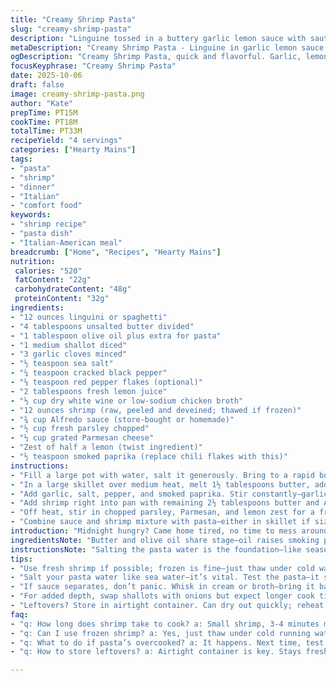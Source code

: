 ```yaml
---
title: "Creamy Shrimp Pasta"
slug: "creamy-shrimp-pasta"
description: "Linguine tossed in a buttery garlic lemon sauce with sautéed shrimp and creamy Alfredo for richness. Salted water bubbles as pasta cooks until just tender, then set aside coated lightly with oil to prevent clumps. Shallots sweating in butter and olive oil release a gentle sweetness, garlic and chili flakes wake the pan instantly. White wine and lemon juice bring some acid. Shrimp goes in last—fresh or thawed—cooking until that translucent edge starts to fade, not longer. Parsley and Parmesan finish. A dependable, elevated weeknight hit with a slight herbal lift and a kick."
metaDescription: "Creamy Shrimp Pasta - Linguine in garlic lemon sauce with shrimp and Alfredo. Simple yet full of flavor and richness. Weeknight winner everyone enjoys."
ogDescription: "Creamy Shrimp Pasta, quick and flavorful. Garlic, lemon, shrimp, all combined in a rich Alfredo sauce. Perfect for busy weeknights."
focusKeyphrase: "Creamy Shrimp Pasta"
date: 2025-10-06
draft: false
image: creamy-shrimp-pasta.png
author: "Kate"
prepTime: PT15M
cookTime: PT18M
totalTime: PT33M
recipeYield: "4 servings"
categories: ["Hearty Mains"]
tags:
- "pasta"
- "shrimp"
- "dinner"
- "Italian"
- "comfort food"
keywords:
- "shrimp recipe"
- "pasta dish"
- "Italian-American meal"
breadcrumb: ["Home", "Recipes", "Hearty Mains"]
nutrition: 
 calories: "520"
 fatContent: "22g"
 carbohydrateContent: "48g"
 proteinContent: "32g"
ingredients:
- "12 ounces linguini or spaghetti"
- "4 tablespoons unsalted butter divided"
- "1 tablespoon olive oil plus extra for pasta"
- "1 medium shallot diced"
- "3 garlic cloves minced"
- "½ teaspoon sea salt"
- "¼ teaspoon cracked black pepper"
- "⅛ teaspoon red pepper flakes (optional)"
- "2 tablespoons fresh lemon juice"
- "⅓ cup dry white wine or low-sodium chicken broth"
- "12 ounces shrimp (raw, peeled and deveined; thawed if frozen)"
- "¾ cup Alfredo sauce (store-bought or homemade)"
- "½ cup fresh parsley chopped"
- "⅓ cup grated Parmesan cheese"
- "Zest of half a lemon (twist ingredient)"
- "½ teaspoon smoked paprika (replace chili flakes with this)"
instructions:
- "Fill a large pot with water, salt it generously. Bring to a rapid boil—bubbles rolling. Add pasta, stir once to separate strands immediately. Cook until tender but firm to bite, about 7 to 10 minutes depending on thickness. Test a strand to confirm with your teeth—no mush. Drain in colander, no rinsing. Drizzle a touch of olive oil, toss gently to keep strands loose. Set aside but don’t let pasta sit too long or it sticks."
- "In a large skillet over medium heat, melt 1½ tablespoons butter, add olive oil. Butter’s foam will die down when hot enough. Toss in diced shallot. Hear the gentle sizzle, smell that mild sweetness releasing. Cook for 3 minutes, stirring to prevent browning too quickly—shalots must soften and turn translucent, not crisp. If they brown, sauce will turn bitter."
- "Add garlic, salt, pepper, and smoked paprika. Stir constantly—garlic cooks fast, 30 seconds max until fragrant and shiny but not browned or bitter. That aroma hitting—stop there. Immediately add lemon juice and white wine or broth. Let simmer, bubbles forming quietly, reduce for 3 minutes. You want a tangy edge, alcohol scent mostly cooked off but liquid still slightly loose."
- "Add shrimp right into pan with remaining 2½ tablespoons butter and Alfredo sauce. If shrimp is frozen, defrost under cold running water for about 5 minutes before adding. Watch closely—the shrimp will start out translucent, then clouds turn opaque with pink edges. Small shrimp take 3 to 4 minutes. Don’t overcook! Rubberiness happens fast. Sauce thickens as shrimp cooks, coat it all gently with a wooden spoon or spatula."
- "Off heat, stir in chopped parsley, Parmesan, and lemon zest for a fresh bite. The cheese melts into the warm sauce, thickening just slightly without clumping. Taste, adjust salt and pepper here; the salty cheese adds depth but be cautious."
- "Combine sauce and shrimp mixture with pasta—either in skillet if size fits, or in a large bowl. Toss until every strand is slick with sauce—not gloppy or dry. Serve immediately. Leftovers can dry out fast; reheat gently with a splash of cream or broth to bring back silkiness."
introduction: "Midnight hungry? Came home tired, no time to mess around. Pasta boiling furiously while you dice shallots. Sharp lemon hits the pan late, cutting through buttery richness that clings to tender shrimp. Garlic and paprika make it sing. This isn’t frou-frou fine dining—simple basics done right. Trust that perfect bite timing means no rubbery shrimp, no mushy starch. Keep it confident, taste-driven, and messy on the plate. No need to overthink. A splash of white wine or broth stands in if you forget the bottle, parsley brightens the whole thing. Easy but tastes like work went in."
ingredientsNote: "Butter and olive oil share stage—oil raises smoking point slightly; butter adds depth and gloss. You can sub half or all butter for ghee or margarine if dairy is an issue. Shallots add subtle sweetness over onions; swap if needed but adjust cooking time as onions take longer and are more pungent. Pepper flakes give a mild kick; smoked paprika adds warmth without heat if you want to dial down spice. White wine is traditional, but low-sodium chicken broth works fine, especially if cooking for family or kids. Alfredo sauce can be store-bought for speed or homemade for control, but keep thickness in mind. If sauce separates, whisk in a splash of cream or milk before adding shrimp."
instructionsNote: "Salting the pasta water is the foundation—like seasoning a steak before the pan. Taste the water; it should be salty enough to flavor the pasta but not overwhelming. Pasta timing can vary wildly by brand; always do a bite test. Toss hot drained pasta quickly with a drizzle of oil so it doesn’t clump; this makes life easier during plating. When sweating shallots, keep heat moderate. Snap of garlic should be garlic-scented, not burned or bitter. Add liquids once aromatics are soft to loosen the pan, lift fond bits for flavor—you want the sizzle to quiet to a gentle simmer. Shrimp cooks in minutes; watch color change and texture, stop cooking immediately or it turns chewy. Fold Parmesan and parsley in last off the heat for freshness and balanced saltiness. Combine pasta and sauce carefully to avoid mush or dryness—too thick adds heaviness, too thin loses body."
tips:
- "Use fresh shrimp if possible; frozen is fine—just thaw under cold water first. Timing is key, watch for color changes. Liquid in pan cooks shrimp quickly. Don’t walk away."
- "Salt your pasta water like sea water—it’s vital. Test the pasta—it should bite back. No mush. Drain but don’t rinse. Top with oil to avoid clumping. Quick toss."
- "If sauce separates, don’t panic. Whisk in cream or broth—bring it back together. Sauces need liquid; adding splash can help. Make sure it coats, not pools."
- "For added depth, swap shallots with onions but expect longer cook time. They brown faster, more pungent. Smoked paprika gives warmth without spice. Cut back on heat."
- "Leftovers? Store in airtight container. Can dry out quickly; reheat on low with splash of broth. Toss gently, restore creaminess. Keep an eye to avoid overcooking."
faq:
- "q: How long does shrimp take to cook? a: Small shrimp, 3-4 minutes max. Watch for opaque, pink edges. Overcooked turns rubbery; it's fast. No more being side-tracked."
- "q: Can I use frozen shrimp? a: Yes, just thaw under cold running water first. Adds time otherwise. Make sure they’re peeled, deveined to ease your cooking."
- "q: What to do if pasta’s overcooked? a: It happens. Next time, test sooner. Under-cook slightly; can finish in sauce later. Sauces blend flavors well."
- "q: How to store leftovers? a: Airtight container is key. Stays fresh a few days. Reheat gently; broth or cream will help prevent dryness. Watch texture."

---
```

